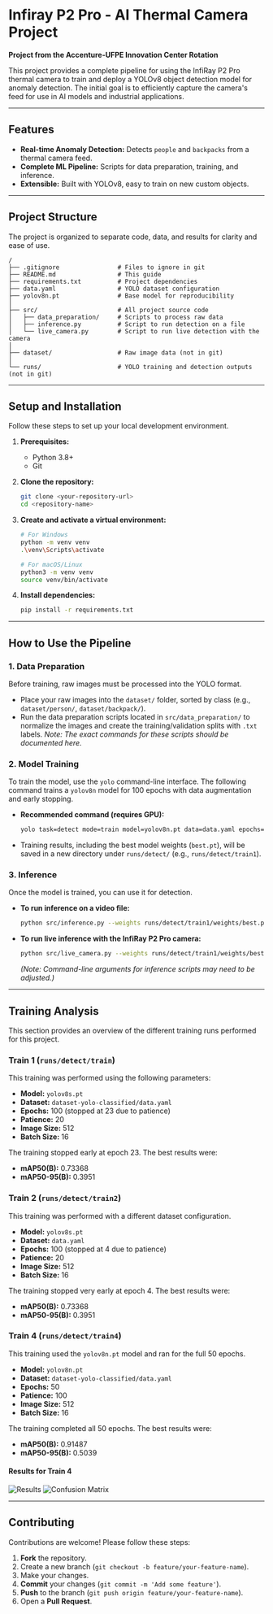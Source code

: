 # Infiray P2 Pro - AI Thermal Camera Project

**Project from the Accenture-UFPE Innovation Center Rotation**

This project provides a complete pipeline for using the InfiRay P2 Pro thermal camera to train and deploy a YOLOv8 object detection model for anomaly detection. The initial goal is to efficiently capture the camera's feed for use in AI models and industrial applications.

---

## Features

- **Real-time Anomaly Detection:** Detects `people` and `backpacks` from a thermal camera feed.
- **Complete ML Pipeline:** Scripts for data preparation, training, and inference.
- **Extensible:** Built with YOLOv8, easy to train on new custom objects.

---

## Project Structure

The project is organized to separate code, data, and results for clarity and ease of use.

```
/
├── .gitignore                # Files to ignore in git
├── README.md                 # This guide
├── requirements.txt          # Project dependencies
├── data.yaml                 # YOLO dataset configuration
├── yolov8n.pt                # Base model for reproducibility
│
├── src/                      # All project source code
│   ├── data_preparation/     # Scripts to process raw data
│   ├── inference.py          # Script to run detection on a file
│   └── live_camera.py        # Script to run live detection with the camera
│
├── dataset/                  # Raw image data (not in git)
│
└── runs/                     # YOLO training and detection outputs (not in git)
```

---

## Setup and Installation

Follow these steps to set up your local development environment.

1.  **Prerequisites:**
    *   Python 3.8+
    *   Git

2.  **Clone the repository:**
    ```bash
    git clone <your-repository-url>
    cd <repository-name>
    ```

3.  **Create and activate a virtual environment:**
    ```bash
    # For Windows
    python -m venv venv
    .\venv\Scripts\activate

    # For macOS/Linux
    python3 -m venv venv
    source venv/bin/activate
    ```

4.  **Install dependencies:**
    ```bash
    pip install -r requirements.txt
    ```

---

## How to Use the Pipeline

### 1. Data Preparation

Before training, raw images must be processed into the YOLO format.

-   Place your raw images into the `dataset/` folder, sorted by class (e.g., `dataset/person/`, `dataset/backpack/`).
-   Run the data preparation scripts located in `src/data_preparation/` to normalize the images and create the training/validation splits with `.txt` labels.
    *Note: The exact commands for these scripts should be documented here.*

### 2. Model Training

To train the model, use the `yolo` command-line interface. The following command trains a `yolov8n` model for 100 epochs with data augmentation and early stopping.

-   **Recommended command (requires GPU):**
    ```bash
    yolo task=detect mode=train model=yolov8n.pt data=data.yaml epochs=100 patience=20 batch=16 imgsz=512 device=0 augment=true
    ```
-   Training results, including the best model weights (`best.pt`), will be saved in a new directory under `runs/detect/` (e.g., `runs/detect/train1`).

### 3. Inference

Once the model is trained, you can use it for detection.

-   **To run inference on a video file:**
    ```bash
    python src/inference.py --weights runs/detect/train1/weights/best.pt --source path/to/your/video.mp4
    ```

-   **To run live inference with the InfiRay P2 Pro camera:**
    ```bash
    python src/live_camera.py --weights runs/detect/train1/weights/best.pt
    ```
    *(Note: Command-line arguments for inference scripts may need to be adjusted.)*

---

## Training Analysis

This section provides an overview of the different training runs performed for this project.

### Train 1 (`runs/detect/train`)

This training was performed using the following parameters:

*   **Model:** `yolov8s.pt`
*   **Dataset:** `dataset-yolo-classified/data.yaml`
*   **Epochs:** 100 (stopped at 23 due to patience)
*   **Patience:** 20
*   **Image Size:** 512
*   **Batch Size:** 16

The training stopped early at epoch 23. The best results were:
*   **mAP50(B):** 0.73368
*   **mAP50-95(B):** 0.3951

### Train 2 (`runs/detect/train2`)

This training was performed with a different dataset configuration.

*   **Model:** `yolov8s.pt`
*   **Dataset:** `data.yaml`
*   **Epochs:** 100 (stopped at 4 due to patience)
*   **Patience:** 20
*   **Image Size:** 512
*   **Batch Size:** 16

The training stopped very early at epoch 4. The best results were:
*   **mAP50(B):** 0.73368
*   **mAP50-95(B):** 0.3951

### Train 4 (`runs/detect/train4`)

This training used the `yolov8n.pt` model and ran for the full 50 epochs.

*   **Model:** `yolov8n.pt`
*   **Dataset:** `dataset-yolo-classified/data.yaml`
*   **Epochs:** 50
*   **Patience:** 100
*   **Image Size:** 512
*   **Batch Size:** 16

The training completed all 50 epochs. The best results were:
*   **mAP50(B):** 0.91487
*   **mAP50-95(B):** 0.5039

#### Results for Train 4

![Results](runs/detect/train4/results.png)
![Confusion Matrix](runs/detect/train4/confusion_matrix_normalized.png)

---

## Contributing

Contributions are welcome! Please follow these steps:

1.  **Fork** the repository.
2.  Create a new branch (`git checkout -b feature/your-feature-name`).
3.  Make your changes.
4.  **Commit** your changes (`git commit -m 'Add some feature'`).
5.  **Push** to the branch (`git push origin feature/your-feature-name`).
6.  Open a **Pull Request**.
